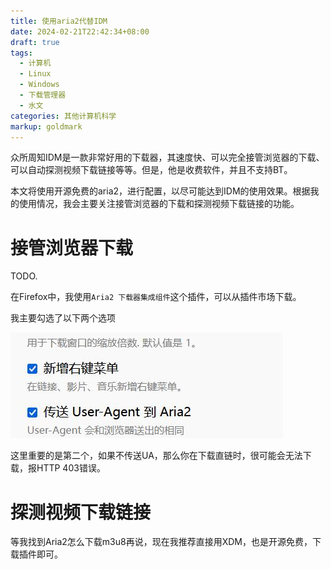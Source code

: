 ```yaml
---
title: 使用aria2代替IDM
date: 2024-02-21T22:42:34+08:00
draft: true
tags:
  - 计算机
  - Linux
  - Windows
  - 下载管理器
  - 水文
categories: 其他计算机科学
markup: goldmark
---
```


众所周知IDM是一款非常好用的下载器，其速度快、可以完全接管浏览器的下载、可以自动探测视频下载链接等等。但是，他是收费软件，并且不支持BT。

本文将使用开源免费的aria2，进行配置，以尽可能达到IDM的使用效果。根据我的使用情况，我会主要关注接管浏览器的下载和探测视频下载链接的功能。

# 接管浏览器下载

TODO.

在Firefox中，我使用`Aria2 下载器集成组件`这个插件，可以从插件市场下载。

我主要勾选了以下两个选项

![1.jpg](1.jpg)

这里重要的是第二个，如果不传送UA，那么你在下载直链时，很可能会无法下载，报HTTP 403错误。

# 探测视频下载链接

等我找到Aria2怎么下载m3u8再说，现在我推荐直接用XDM，也是开源免费，下载插件即可。
